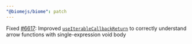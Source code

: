 ```yaml
---
"@biomejs/biome": patch
---
```


Fixed [#6617](https://github.com/biomejs/biome/6617): Improved [`useIterableCallbackReturn`](https://biomejs.dev/linter/rules/use-iterable-callback-return/) to correctly understand arrow functions with single-expression void body
